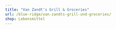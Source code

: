 ```yaml
---
title: "Van Zandt's Grill & Groceries"
url: /blue-ridge/van-zandts-grill-und-groceries/
shop: Lebensmittel
---
```

